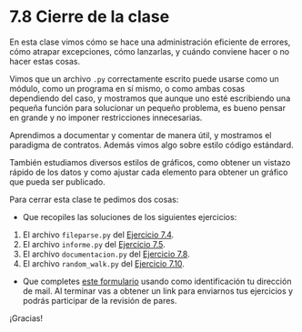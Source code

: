 # 7.8 Cierre de la clase

En esta clase vimos cómo se hace una administración eficiente de errores, cómo atrapar excepciones, cómo lanzarlas, y cuándo conviene hacer o no hacer estas cosas.

Vimos que un archivo `.py` correctamente escrito puede usarse como un módulo, como un programa en sí mismo, o como ambas cosas dependiendo del caso, y mostramos que aunque uno esté escribiendo una pequeña función para solucionar un pequeño problema, es bueno pensar en grande y no imponer restricciones innecesarias.

Aprendimos a documentar y comentar de manera útil, y mostramos el paradigma de contratos. Además vimos algo sobre estilo código estándard.

También estudiamos diversos estilos de gráficos, como obtener un vistazo rápido de los datos y como ajustar cada elemento para obtener un gráfico que pueda ser publicado.

Para cerrar esta clase te pedimos dos cosas:
* Que recopiles las soluciones de los siguientes ejercicios:

1. El archivo `fileparse.py` del [Ejercicio 7.4](../07_Plt_Especificacion_y_Documentacion/04_Flexibilidad.md#ejercicio-74-de-archivos-a-objetos-cual-archivos).
1. El archivo `informe.py` del [Ejercicio 7.5](../07_Plt_Especificacion_y_Documentacion/04_Flexibilidad.md#ejercicio-75-arreglemos-las-funciones-existentes).
1. El archivo `documentacion.py` del [Ejercicio 7.8](../07_Plt_Especificacion_y_Documentacion/05_Especificacion_y_Documentacion.md#ejercicio-78-funciones-y-documentacion).
1. El archivo `random_walk.py` del [Ejercicio 7.10](../07_Plt_Especificacion_y_Documentacion/07_Matplotlib.md#ejercicio-710-caminatas-al-azar).
 
* Que completes [este formulario](https://docs.google.com/forms/d/1LmeHVZqiEznUUD7FjhTbi6eRQFzvb8Er4dOF3mOy9oo) usando como identificación tu dirección de mail.  Al terminar vas a obtener un link para enviarnos tus ejercicios y podrás participar de la revisión de pares.

¡Gracias! 



